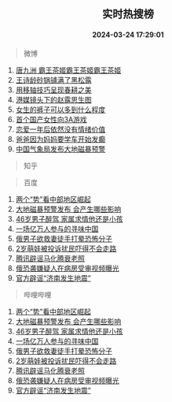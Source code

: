 <div align="center"><h2>实时热搜榜</h2><h4>2024-03-24 17:29:01</h4></div>

> 微博  

1. [唐九洲 霸王茶姬霸王茶姬霸王茶姬](https://s.weibo.com/weibo?q=%E5%94%90%E4%B9%9D%E6%B4%B2%20%E9%9C%B8%E7%8E%8B%E8%8C%B6%E5%A7%AC%E9%9C%B8%E7%8E%8B%E8%8C%B6%E5%A7%AC%E9%9C%B8%E7%8E%8B%E8%8C%B6%E5%A7%AC&t=31&band_rank=1&Refer=top)<br />
2. [王诗龄砂锅铺满了黑松露](https://s.weibo.com/weibo?q=%23%E7%8E%8B%E8%AF%97%E9%BE%84%E7%A0%82%E9%94%85%E9%93%BA%E6%BB%A1%E4%BA%86%E9%BB%91%E6%9D%BE%E9%9C%B2%23&t=31&band_rank=2&Refer=top)<br />
3. [用移轴技巧呈现春耕之美](https://s.weibo.com/weibo?q=%23%E7%94%A8%E7%A7%BB%E8%BD%B4%E6%8A%80%E5%B7%A7%E5%91%88%E7%8E%B0%E6%98%A5%E8%80%95%E4%B9%8B%E7%BE%8E%23&t=31&band_rank=3&Refer=top)<br />
4. [港媒镜头下的赵露思生图](https://s.weibo.com/weibo?q=%23%E6%B8%AF%E5%AA%92%E9%95%9C%E5%A4%B4%E4%B8%8B%E7%9A%84%E8%B5%B5%E9%9C%B2%E6%80%9D%E7%94%9F%E5%9B%BE%23&t=31&band_rank=4&Refer=top)<br />
5. [女生的裤子可以多到什么程度](https://s.weibo.com/weibo?q=%23%E5%A5%B3%E7%94%9F%E7%9A%84%E8%A3%A4%E5%AD%90%E5%8F%AF%E4%BB%A5%E5%A4%9A%E5%88%B0%E4%BB%80%E4%B9%88%E7%A8%8B%E5%BA%A6%23&t=31&band_rank=5&Refer=top)<br />
6. [首个国产女性向3A游戏](https://s.weibo.com/weibo?q=%23%E9%A6%96%E4%B8%AA%E5%9B%BD%E4%BA%A7%E5%A5%B3%E6%80%A7%E5%90%913A%E6%B8%B8%E6%88%8F%23&t=31&band_rank=6&Refer=top)<br />
7. [恋爱一年后依然没有情绪价值](https://s.weibo.com/weibo?q=%23%E6%81%8B%E7%88%B1%E4%B8%80%E5%B9%B4%E5%90%8E%E4%BE%9D%E7%84%B6%E6%B2%A1%E6%9C%89%E6%83%85%E7%BB%AA%E4%BB%B7%E5%80%BC%23&t=31&band_rank=7&Refer=top)<br />
8. [爸爸因为妈妈要学车开始发癫](https://s.weibo.com/weibo?q=%23%E7%88%B8%E7%88%B8%E5%9B%A0%E4%B8%BA%E5%A6%88%E5%A6%88%E8%A6%81%E5%AD%A6%E8%BD%A6%E5%BC%80%E5%A7%8B%E5%8F%91%E7%99%AB%23&t=31&band_rank=8&Refer=top)<br />
9. [中国气象局发布大地磁暴预警](https://s.weibo.com/weibo?q=%23%E4%B8%AD%E5%9B%BD%E6%B0%94%E8%B1%A1%E5%B1%80%E5%8F%91%E5%B8%83%E5%A4%A7%E5%9C%B0%E7%A3%81%E6%9A%B4%E9%A2%84%E8%AD%A6%23&t=31&band_rank=9&Refer=top)<br />

> 知乎  


> 百度  

1. [两个“势”看中部地区崛起](https://www.baidu.com/s?wd=%E4%B8%A4%E4%B8%AA%E2%80%9C%E5%8A%BF%E2%80%9D%E7%9C%8B%E4%B8%AD%E9%83%A8%E5%9C%B0%E5%8C%BA%E5%B4%9B%E8%B5%B7&sa=fyb_news&rsv_dl=fyb_news)<br />
2. [大地磁暴预警发布 会产生哪些影响](https://www.baidu.com/s?wd=%E5%A4%A7%E5%9C%B0%E7%A3%81%E6%9A%B4%E9%A2%84%E8%AD%A6%E5%8F%91%E5%B8%83+%E4%BC%9A%E4%BA%A7%E7%94%9F%E5%93%AA%E4%BA%9B%E5%BD%B1%E5%93%8D&sa=fyb_news&rsv_dl=fyb_news)<br />
3. [46岁男子醉驾 家属求情他还是小孩](https://www.baidu.com/s?wd=46%E5%B2%81%E7%94%B7%E5%AD%90%E9%86%89%E9%A9%BE+%E5%AE%B6%E5%B1%9E%E6%B1%82%E6%83%85%E4%BB%96%E8%BF%98%E6%98%AF%E5%B0%8F%E5%AD%A9&sa=fyb_news&rsv_dl=fyb_news)<br />
4. [一场亿万人参与的寻味中国](https://www.baidu.com/s?wd=%E4%B8%80%E5%9C%BA%E4%BA%BF%E4%B8%87%E4%BA%BA%E5%8F%82%E4%B8%8E%E7%9A%84%E5%AF%BB%E5%91%B3%E4%B8%AD%E5%9B%BD&sa=fyb_news&rsv_dl=fyb_news)<br />
5. [俄男子欲救妻徒手打晕恐怖分子](https://www.baidu.com/s?wd=%E4%BF%84%E7%94%B7%E5%AD%90%E6%AC%B2%E6%95%91%E5%A6%BB%E5%BE%92%E6%89%8B%E6%89%93%E6%99%95%E6%81%90%E6%80%96%E5%88%86%E5%AD%90&sa=fyb_news&rsv_dl=fyb_news)<br />
6. [2岁萌娃被投诉扰民吓得不会走路](https://www.baidu.com/s?wd=2%E5%B2%81%E8%90%8C%E5%A8%83%E8%A2%AB%E6%8A%95%E8%AF%89%E6%89%B0%E6%B0%91%E5%90%93%E5%BE%97%E4%B8%8D%E4%BC%9A%E8%B5%B0%E8%B7%AF&sa=fyb_news&rsv_dl=fyb_news)<br />
7. [腾讯辟谣马化腾衰老照](https://www.baidu.com/s?wd=%E8%85%BE%E8%AE%AF%E8%BE%9F%E8%B0%A3%E9%A9%AC%E5%8C%96%E8%85%BE%E8%A1%B0%E8%80%81%E7%85%A7&sa=fyb_news&rsv_dl=fyb_news)<br />
8. [俄恐袭嫌疑人在病房受审视频曝光](https://www.baidu.com/s?wd=%E4%BF%84%E6%81%90%E8%A2%AD%E5%AB%8C%E7%96%91%E4%BA%BA%E5%9C%A8%E7%97%85%E6%88%BF%E5%8F%97%E5%AE%A1%E8%A7%86%E9%A2%91%E6%9B%9D%E5%85%89&sa=fyb_news&rsv_dl=fyb_news)<br />
9. [官方辟谣“济南发生地震”](https://www.baidu.com/s?wd=%E5%AE%98%E6%96%B9%E8%BE%9F%E8%B0%A3%E2%80%9C%E6%B5%8E%E5%8D%97%E5%8F%91%E7%94%9F%E5%9C%B0%E9%9C%87%E2%80%9D&sa=fyb_news&rsv_dl=fyb_news)<br />

> 哔哩哔哩  

1. [两个“势”看中部地区崛起](https://www.baidu.com/s?wd=%E4%B8%A4%E4%B8%AA%E2%80%9C%E5%8A%BF%E2%80%9D%E7%9C%8B%E4%B8%AD%E9%83%A8%E5%9C%B0%E5%8C%BA%E5%B4%9B%E8%B5%B7&sa=fyb_news&rsv_dl=fyb_news)<br />
2. [大地磁暴预警发布 会产生哪些影响](https://www.baidu.com/s?wd=%E5%A4%A7%E5%9C%B0%E7%A3%81%E6%9A%B4%E9%A2%84%E8%AD%A6%E5%8F%91%E5%B8%83+%E4%BC%9A%E4%BA%A7%E7%94%9F%E5%93%AA%E4%BA%9B%E5%BD%B1%E5%93%8D&sa=fyb_news&rsv_dl=fyb_news)<br />
3. [46岁男子醉驾 家属求情他还是小孩](https://www.baidu.com/s?wd=46%E5%B2%81%E7%94%B7%E5%AD%90%E9%86%89%E9%A9%BE+%E5%AE%B6%E5%B1%9E%E6%B1%82%E6%83%85%E4%BB%96%E8%BF%98%E6%98%AF%E5%B0%8F%E5%AD%A9&sa=fyb_news&rsv_dl=fyb_news)<br />
4. [一场亿万人参与的寻味中国](https://www.baidu.com/s?wd=%E4%B8%80%E5%9C%BA%E4%BA%BF%E4%B8%87%E4%BA%BA%E5%8F%82%E4%B8%8E%E7%9A%84%E5%AF%BB%E5%91%B3%E4%B8%AD%E5%9B%BD&sa=fyb_news&rsv_dl=fyb_news)<br />
5. [俄男子欲救妻徒手打晕恐怖分子](https://www.baidu.com/s?wd=%E4%BF%84%E7%94%B7%E5%AD%90%E6%AC%B2%E6%95%91%E5%A6%BB%E5%BE%92%E6%89%8B%E6%89%93%E6%99%95%E6%81%90%E6%80%96%E5%88%86%E5%AD%90&sa=fyb_news&rsv_dl=fyb_news)<br />
6. [2岁萌娃被投诉扰民吓得不会走路](https://www.baidu.com/s?wd=2%E5%B2%81%E8%90%8C%E5%A8%83%E8%A2%AB%E6%8A%95%E8%AF%89%E6%89%B0%E6%B0%91%E5%90%93%E5%BE%97%E4%B8%8D%E4%BC%9A%E8%B5%B0%E8%B7%AF&sa=fyb_news&rsv_dl=fyb_news)<br />
7. [腾讯辟谣马化腾衰老照](https://www.baidu.com/s?wd=%E8%85%BE%E8%AE%AF%E8%BE%9F%E8%B0%A3%E9%A9%AC%E5%8C%96%E8%85%BE%E8%A1%B0%E8%80%81%E7%85%A7&sa=fyb_news&rsv_dl=fyb_news)<br />
8. [俄恐袭嫌疑人在病房受审视频曝光](https://www.baidu.com/s?wd=%E4%BF%84%E6%81%90%E8%A2%AD%E5%AB%8C%E7%96%91%E4%BA%BA%E5%9C%A8%E7%97%85%E6%88%BF%E5%8F%97%E5%AE%A1%E8%A7%86%E9%A2%91%E6%9B%9D%E5%85%89&sa=fyb_news&rsv_dl=fyb_news)<br />
9. [官方辟谣“济南发生地震”](https://www.baidu.com/s?wd=%E5%AE%98%E6%96%B9%E8%BE%9F%E8%B0%A3%E2%80%9C%E6%B5%8E%E5%8D%97%E5%8F%91%E7%94%9F%E5%9C%B0%E9%9C%87%E2%80%9D&sa=fyb_news&rsv_dl=fyb_news)<br />
